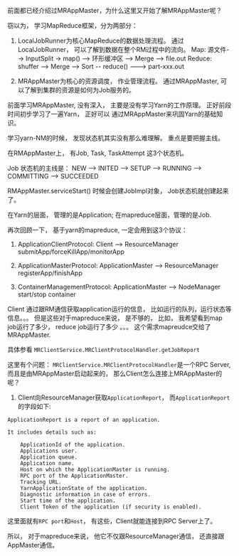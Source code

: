 前面都已经介绍过MRAppMaster，为什么这里又开始了解MRAppMaster呢？

窃以为， 学习MapReduce框架，分为两部分： 
1. LocalJobRunner为核心MapReduce的数据处理流程。 通过LocalJobRunner， 可以了解到数据在整个RM过程中的流向。
   Map:    源文件--> InputSplit -> map() --> 环形缓冲区 --> Merge --> file.out 
   Reduce: shuffer --> Merge --> Sort -- reduce()  ---> part-xxx.out

2. MRAppMaster为核心的资源调度， 作业管理流程。 通过MRAppMaster, 可以了解到集群的资源是如何为Job服务的。

前面学习MRAppMaster, 没有深入， 主要是没有学习Yarn的工作原理。 正好前段时间初步学习了一遍Yarn， 正好可以
通过MRAppMaster来巩固Yarn的基础知识。

学习yarn-NM的时候， 发现状态机其实没有那么难理解。 重点是要把握主线。

在RMAppMaster上， 有Job, Task, TaskAttempt 这3个状态机。

Job 状态机的主线是： NEW --> INITED --> SETUP --> RUNNING --> COMMITTING -->  SUCCEEDED


RMAppMaster.serviceStart() 时候会创建JobImpl对象， Job状态机就创建起来了。


在Yarn的层面， 管理的是Application; 在mapreduce层面，管理的是Job.
 
再次回顾一下， 基于yarn的mapreduce, 一定会用到这3个协议：

1. ApplicationClientProtocol:              Client  --> ResourceManager  submitApp/forceKillApp/monitorApp

2. ApplicationMasterProtocol:   ApplicationMaster  --> ResourceManager  registerApp/finishApp

3. ContainerManagementProtocol: ApplicationMaster  --> NodeManager      start/stop container

Client 通过跟RM通信获取application运行的信息， 比如运行的队列，运行状态等信息。。。 但是这些对于mapreduce来说， 是不够的，
比如， 我希望看到map job运行了多少， reduce job运行了多少 。。。 这个需求mapreudce交给了MRAppMaster.

具体参看 `MRClientService.MRClientProtocolHandler.getJobReport`

这里有个问题： `MRClientService.MRClientProtocolHandler`是一个RPC Server, 而且是由MRAppMaster启动起来的， 
那么Client怎么连接上MRAppMaster的呢？

1. Client向ResourceManager获取`ApplicationReport`， 而`ApplicationReport`的字段如下:
```
ApplicationReport is a report of an application.

It includes details such as:
    
    ApplicationId of the application.
    Applications user.
    Application queue.
    Application name.
    Host on which the ApplicationMaster is running.
    RPC port of the ApplicationMaster.
    Tracking URL.
    YarnApplicationState of the application.
    Diagnostic information in case of errors.
    Start time of the application.
    Client Token of the application (if security is enabled).
```
这里面就有`RPC port`和`Host`， 有这些，Client就能连接到RPC Server上了。

所以， 对于mapreduce来说， 他它不仅跟ResourceManager通信， 还直接跟AppMaster通信。 

